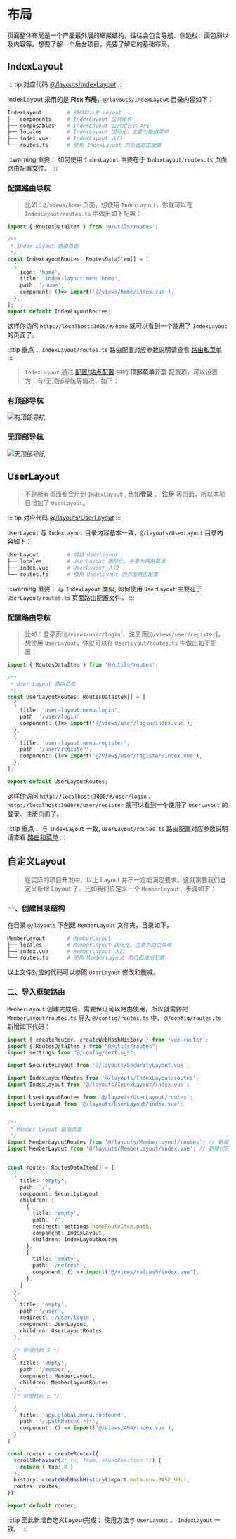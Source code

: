 # 布局

页面整体布局是一个产品最外层的框架结构，往往会包含导航、侧边栏、面包屑以及内容等。想要了解一个后台项目，先要了解它的基础布局。

## IndexLayout

::: tip 对应代码
[@/layouts/IndexLayout](https://github.com/lqsong/admin-element-vue/tree/vite.ts/src/layouts/IndexLayout)
:::

IndexLayout 采用的是 **Flex 布局**，`@/layouts/IndexLayout` 目录内容如下：


```bash
IndexLayout        # 项目默认主 Layout
├── components     # IndexLayout 公共组件
├── composables    # IndexLayout 公共组合式 API
├── locales        # IndexLayout 国际化，主要为路由菜单
├── index.vue      # IndexLayout 入口
└── routes.ts      # 使用 IndexLayout 的页面路由配置
```

:::warning 重要：
如何使用 `IndexLayout` 主要在于 `IndexLayout/routes.ts` 页面路由配置文件。
:::

### 配置路由导航

> 比如：`@/views/home` 页面，想使用 `IndexLayout`，你就可以在 `IndexLayout/routes.ts` 中做出如下配置：


```ts
import { RoutesDataItem } from '@/utils/routes';

/**
 * Index Layout 路由页面
 */
const IndexLayoutRoutes: RoutesDataItem[] = [
  {
    icon: 'home',
    title: 'index-layout.menu.home',
    path: '/home',
    component: ()=> import('@/views/home/index.vue'),
  },
];
export default IndexLayoutRoutes;
```

这样你访问 `http://localhost:3000/#/home` 就可以看到一个使用了 `IndexLayout` 的页面了。

:::tip 重点：
`IndexLayout/routes.ts` 路由配置对应参数说明请查看 [路由和菜单](/guide/basis/router-and-menu.md)
:::

> `IndexLayout` 通过 [配置/站点配置](/guide/basis/config.md#站点配置) 中的 **顶部菜单开启** 配置项，可以设置为：有/无顶部导航等情况，如下：

### 有顶部导航

![有顶部导航](https://gitee.com/lqsong/public/raw/master/admin-element-vue-vite-ts/home.png)

### 无顶部导航

![无顶部导航](https://gitee.com/lqsong/public/raw/master/admin-element-vue-vite-ts/home2.png)

## UserLayout

> 不是所有页面都会用到 `IndexLayout` , 比如**登录** 、 **注册** 等页面，所以本项目增加了 `UserLayout`。

::: tip 对应代码
[@/layouts/UserLayout](https://github.com/lqsong/admin-element-vue/tree/vite.ts/src/layouts/UserLayout)
:::

`UserLayout` 与 `IndexLayout` 目录内容基本一致，`@/layouts/UserLayout` 目录内容如下：

```bash
UserLayout         # 项目 UserLayout
├── locales        # UserLayout 国际化，主要为路由菜单
├── index.vue      # UserLayout 入口
└── routes.ts      # 使用 UserLayout 的页面路由配置
```


:::warning 重要：
与 `IndexLayout` 类似, 如何使用 `UserLayout` 主要在于 `UserLayout/routes.ts` 页面路由配置文件。
:::

### 配置路由导航

> 比如：登录页[`@/views/user/login`]、注册页[`@/views/user/register`]，想使用 `UserLayout`，你就可以在 `UserLayout/routes.ts` 中做出如下配置：


```ts
import { RoutesDataItem } from '@/utils/routes';

/**
 * User Layout 路由页面
 */
const UserLayoutRoutes: RoutesDataItem[] = [
  {
    title: 'user-layout.menu.login',
    path: '/user/login',
    component: ()=> import('@/views/user/login/index.vue'),
  },
  {
    title: 'user-layout.menu.register',
    path: '/user/register',
    component: ()=> import('@/views/user/register/index.vue'),
  },
];

export default UserLayoutRoutes;

```

这样你访问 `http://localhost:3000/#/user/login` 、 `http://localhost:3000/#/user/register` 就可以看到一个使用了 `UserLayout` 的登录、注册页面了。

:::tip 重点：
与 `IndexLayout` 一致, `UserLayout/routes.ts` 路由配置对应参数说明请查看 [路由和菜单](/guide/basis/router-and-menu.md)
:::



## 自定义Layout

> 在实际的项目开发中，以上 Layout 并不一定能满足要求，这就需要我们自定义新增 Layout 了。比如我们自定义一个 `MemberLayout`，步骤如下：

### 一、创建目录结构

在目录 `@/layouts` 下创建 `MemberLayout` 文件夹，目录如下，

```bash
MemberLayout       # MemberLayout
├── locales        # MemberLayout 国际化，主要为路由菜单
├── index.vue      # MemberLayout 入口
└── routes.ts      # 使用 MemberLayout 的页面路由配置
```

以上文件对应的代码可以参照  `UserLayout` 修改和删减。

### 二、导入框架路由

`MemberLayout` 创建完成后，需要保证可以路由使用，所以就需要把 `MemberLayout/routes.ts` 导入 `@/config/routes.ts` 中， `@/config/routes.ts` 新增如下代码：

```ts
import { createRouter, createWebHashHistory } from 'vue-router';
import { RoutesDataItem } from "@/utils/routes";
import settings from "@/config/settings";

import SecurityLayout from '@/layouts/SecurityLayout.vue';

import IndexLayoutRoutes from '@/layouts/IndexLayout/routes';
import IndexLayout from '@/layouts/IndexLayout/index.vue';

import UserLayoutRoutes from '@/layouts/UserLayout/routes';
import UserLayout from '@/layouts/UserLayout/index.vue';


/**
 * Member Layout 路由页面
 */
import MemberLayoutRoutes from '@/layouts/MemberLayout/routes'; // 新增代码
import MemberLayout from '@/layouts/MemberLayout/index.vue'; // 新增代码


const routes: RoutesDataItem[] = [
  {
    title: 'empty',
    path: '/',
    component: SecurityLayout,
    children: [
      {
        title: 'empty',
        path: '/',
        redirect: settings.homeRouteItem.path,
        component: IndexLayout,
        children: IndexLayoutRoutes
      },
      {
        title: 'empty',
        path: '/refresh',
        component: () => import('@/views/refresh/index.vue'),
      },
    ]
  },  
  {
    title: 'empty',
    path: '/user',
    redirect: '/user/login',
    component: UserLayout,
    children: UserLayoutRoutes
  },

  /* 新增代码 S */
  {
    title: 'empty',
    path: '/member',
    component: MemberLayout,
    children: MemberLayoutRoutes
  },
  /* 新增代码 E */

  {
    title: 'app.global.menu.notfound',
    path: '/:pathMatch(.*)*',
    component: () => import('@/views/404/index.vue'),
  }
]

const router = createRouter({
  scrollBehavior(/* to, from, savedPosition */) {
    return { top: 0 }
  },
  history: createWebHashHistory(import.meta.env.BASE_URL),
  routes: routes,
});

export default router;

```

:::tip 至此新增自定义Layout完成：
使用方法与 `UserLayout` 、 `IndexLayout` 一致。
:::

